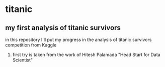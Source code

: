 # titanic

## my first analysis of titanic survivors

in this repository I'll put my progress in the analysis of titanic survivors competition from Kaggle

1. first try is taken from the work of Hitesh Palamada "Head Start for Data Scientist"

